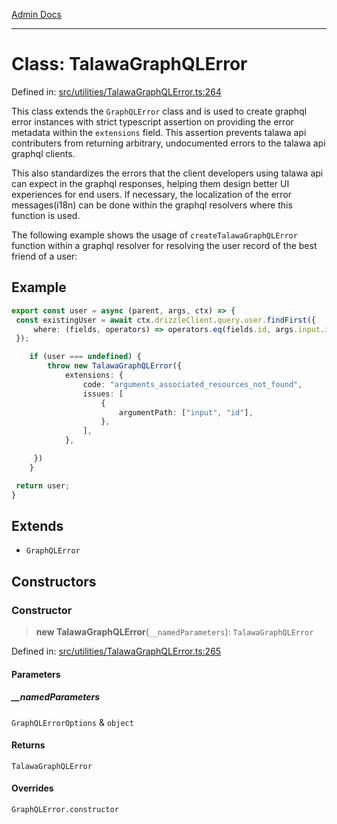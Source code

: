 [Admin Docs](/)

***

# Class: TalawaGraphQLError

Defined in: [src/utilities/TalawaGraphQLError.ts:264](https://github.com/Sourya07/talawa-api/blob/2dc82649c98e5346c00cdf926fe1d0bc13ec1544/src/utilities/TalawaGraphQLError.ts#L264)

This class extends the `GraphQLError` class and is used to create graphql error instances with strict typescript assertion on providing the error metadata within the `extensions` field. This assertion prevents talawa api contributers from returning arbitrary, undocumented errors to the talawa api graphql clients.

This also standardizes the errors that the client developers using talawa api can expect in the graphql responses, helping them design better UI experiences for end users. If necessary, the localization of the error messages(i18n) can be done within the graphql resolvers where this function is used.

The following example shows the usage of `createTalawaGraphQLError` function within a graphql resolver for resolving the user record of the best friend of a user:

## Example

```ts
export const user = async (parent, args, ctx) => {
 const existingUser = await ctx.drizzleClient.query.user.findFirst({
     where: (fields, operators) => operators.eq(fields.id, args.input.id),
 });

	if (user === undefined) {
		throw new TalawaGraphQLError({
			extensions: {
				code: "arguments_associated_resources_not_found",
				issues: [
					{
						argumentPath: ["input", "id"],
					},
				],
			},

     })
	}

 return user;
}
```

## Extends

- `GraphQLError`

## Constructors

### Constructor

> **new TalawaGraphQLError**(`__namedParameters`): `TalawaGraphQLError`

Defined in: [src/utilities/TalawaGraphQLError.ts:265](https://github.com/Sourya07/talawa-api/blob/2dc82649c98e5346c00cdf926fe1d0bc13ec1544/src/utilities/TalawaGraphQLError.ts#L265)

#### Parameters

##### \_\_namedParameters

`GraphQLErrorOptions` & `object`

#### Returns

`TalawaGraphQLError`

#### Overrides

`GraphQLError.constructor`

